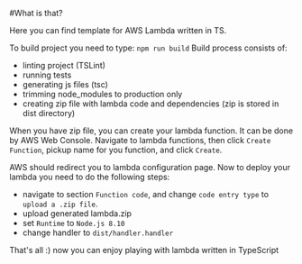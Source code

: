 #What is that?

Here you can find template for AWS Lambda written in TS.

To build project you need to type:
`npm run build`
Build process consists of:
  - linting project (TSLint)
  - running tests
  - generating js files (tsc) 
  - trimming node_modules to production only
  - creating zip file with lambda code and dependencies (zip is stored in dist directory)
  
When you have zip file, you can create your lambda function. It can be done by AWS Web Console.
Navigate to lambda functions, then click `Create Function`, pickup name for you function, and click `Create`.

AWS should redirect you to lambda configuration page. Now to deploy your lambda you need to do the following steps:
 - navigate to section `Function code`, and change `code entry type` to `upload a .zip file`.
 - upload generated lambda.zip
 - set `Runtime` to `Node.js 8.10`
 - change handler to `dist/handler.handler`
 
 That's all :) now you can enjoy playing with lambda written in TypeScript


 

